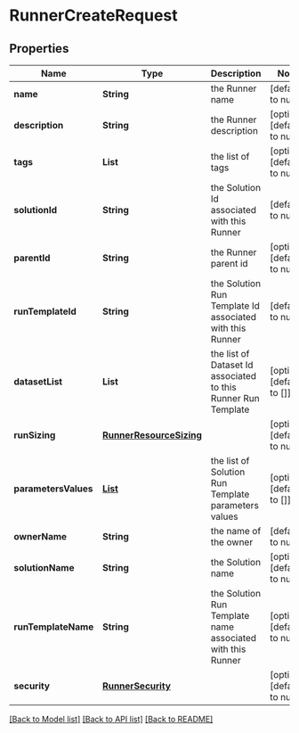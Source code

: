 # RunnerCreateRequest
## Properties

| Name | Type | Description | Notes |
|------------ | ------------- | ------------- | -------------|
| **name** | **String** | the Runner name | [default to null] |
| **description** | **String** | the Runner description | [optional] [default to null] |
| **tags** | **List** | the list of tags | [optional] [default to null] |
| **solutionId** | **String** | the Solution Id associated with this Runner | [default to null] |
| **parentId** | **String** | the Runner parent id | [optional] [default to null] |
| **runTemplateId** | **String** | the Solution Run Template Id associated with this Runner | [default to null] |
| **datasetList** | **List** | the list of Dataset Id associated to this Runner Run Template | [optional] [default to []] |
| **runSizing** | [**RunnerResourceSizing**](RunnerResourceSizing.md) |  | [optional] [default to null] |
| **parametersValues** | [**List**](RunnerRunTemplateParameterValue.md) | the list of Solution Run Template parameters values | [optional] [default to []] |
| **ownerName** | **String** | the name of the owner | [default to null] |
| **solutionName** | **String** | the Solution name | [optional] [default to null] |
| **runTemplateName** | **String** | the Solution Run Template name associated with this Runner | [optional] [default to null] |
| **security** | [**RunnerSecurity**](RunnerSecurity.md) |  | [optional] [default to null] |

[[Back to Model list]](../README.md#documentation-for-models) [[Back to API list]](../README.md#documentation-for-api-endpoints) [[Back to README]](../README.md)


